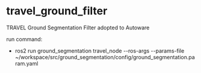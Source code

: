# travel_ground_filter
TRAVEL Ground Segmentation Filter adopted to Autoware 

run command:
-  ros2 run ground_segmentation travel_node --ros-args --params-file ~/workspace/src/ground_segmentation/config/ground_segmentation.param.yaml